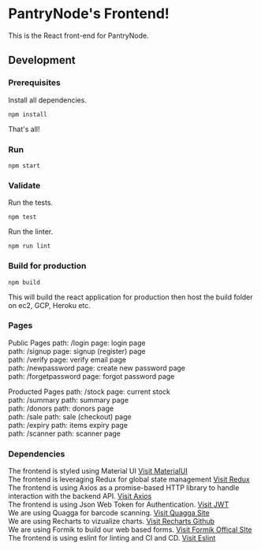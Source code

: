 # PantryNode's Frontend!

This is the React front-end for PantryNode.

## Development

### Prerequisites

Install all dependencies.

```shell
npm install
```

That's all!

### Run

```shell
npm start
```

### Validate

Run the tests.

```shell
npm test
```

Run the linter.

```shell
npm run lint
```
### Build for production   
```shell 
npm build
```
This will build the react application for production then host the build folder on ec2, GCP, Heroku etc.  

### Pages 

Public Pages
path: /login page: login page  <br>
path: /signup page: signup (register) page <br>
path: /verify page: verify email page <br>
path: /newpassword page: create new password page <br>
path: /forgetpassword page: forgot password page  <br>

Producted Pages
path: /stock page: current stock <br>
path: /summary path: summary page <br>
path: /donors path: donors page  <br>
path: /sale path: sale (checkout) page  <br>
path: /expiry path: items expiry page <br>
path: /scanner path: scanner page <br>

### Dependencies 
The frontend is styled using Material UI [Visit MaterialUI](https://github.com/mui/material-ui) <br>
The frontend is leveraging Redux for global state management [Visit Redux](https://react-redux.js.org) <br>
The frontend is using Axios as a promise-based HTTP library to handle interaction with the backend API. [Visit Axios](https://axios-http.com) <br>
The frontend is using Json Web Token for Authentication. [Visit JWT](https://jwt.io) <br>
We are using Quagga for barcode scanning. [Visit Quagga Site](https://serratus.github.io/quaggaJS/) <br>
We are using Recharts to vizualize charts. [Visit Recharts Github](https://github.com/recharts/recharts) <br>
We are using Formik to build our web based forms.  [Visit Formik Offical SIte](https://formik.org) <br>
The frontend is using eslint for linting and CI and CD. [Visit Eslint](https://eslint.org) <br>


